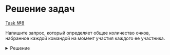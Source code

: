 # Решение задач

[Task №8](https://stepik.org/lesson/1095762/step/8?unit=1106526)

Напишите запрос, который определяет общее количество очков, набранное каждой командой на момент участия каждого ее участника.
<details>
  <summary>Решение</summary>

  ```sql
  SELECT team, day,
         (SELECT SUM(score_points)
          FROM Scores
	      WHERE team = S.team AND day <= S.day
         ) AS total
  FROM Scores AS S
  ORDER BY team, day;
  ```

</details>
